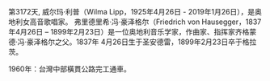 第3172天, 威尔玛·利普（Wilma Lipp，1925年4月26日 - 2019年1月26日），是奥地利女高音歌唱家。
弗里德里希·冯·豪泽格尔（Friedrich von Hausegger，1837年4月26日 – 1899年2月23日）是一位奥地利音乐学家，作曲家、指挥家齐格蒙德·冯·豪泽格尔之父。1837年 4月26日生于圣安德雷，1899年2月23日卒于格拉茨。

1960年：台灣中部橫貫公路完工通車。